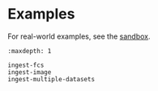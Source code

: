 # Examples

For real-world examples, see the [sandbox](https://lamin.ai/sandbox).

```{toctree}
:maxdepth: 1

ingest-fcs
ingest-image
ingest-multiple-datasets
```
